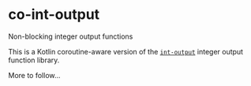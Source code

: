# co-int-output

Non-blocking integer output functions

This is a Kotlin coroutine-aware version of the [`int-output`](https://github.com/pwall567/int-output) integer output
function library.

More to follow...
